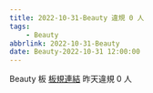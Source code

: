 ```yaml
---
title: 2022-10-31-Beauty 違規 0 人
tags:
    - Beauty
abbrlink: 2022-10-31-Beauty
date: Beauty-2022-10-31 12:00:00
---
```

Beauty 板 [板規連結](https://www.ptt.cc/bbs/Beauty/M.1630069980.A.84B.html)
昨天違規 0 人
